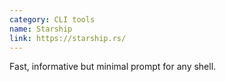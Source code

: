 ```yaml
---
category: CLI tools
name: Starship
link: https://starship.rs/
---
```


Fast, informative but minimal prompt for any shell.
